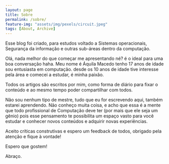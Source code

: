 ```yaml
---
layout: page
title: Sobre
permalink: /sobre/
feature-img: "assets/img/pexels/circuit.jpeg"
tags: [About, Archive]
---
```


Esse blog foi criado, para estudos voltado a Sistemas operacionais, Segurança da informação e outras sub-áreas dentro da computação.

Olá, nada melhor do que começar me apresentando né? é o ideal para uma boa conversação haha. Meu nome é Áquila Macedo tenho 17 anos de idade sou entusiasta em computação. desde os 10 anos de idade tive interesse pela área e comecei a estudar, é minha paixão. 

Todos os artigos são escritos por mim, como forma de diário para fixar o conteúdo e ao mesmo tempo poder compartilhar com todos.

Não sou nenhum tipo de mestre, tudo que eu for escrevendo aqui, também estarei aprendendo. Não conheço muita coisa, e acho que essa é a mente que todo profissional de Computação deve ter (por mais que ele seja um gênio) pois esse pensamento te possibilita um espaço vasto para você estudar e conhecer novos conteúdos e adquirir novas experiências.

Aceito críticas construtivas e espero um feedback de todos, obrigado pela atenção e fique à vontade!

Espero que gostem!

Abraço.
